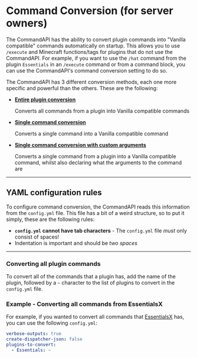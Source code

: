 # Command Conversion (for server owners)

The CommandAPI has the ability to convert plugin commands into "Vanilla compatible" commands automatically on startup. This allows you to use `/execute` and Minecraft functions/tags for plugins that do not use the CommandAPI. For example, if you want to use the `/hat` command from the plugin `Essentials` in an `/execute` command or from a command block, you can use the CommandAPI's command conversion setting to do so.

The CommandAPI has 3 different conversion methods, each one more specific and powerful than the others. These are the following:

- [**Entire plugin conversion**](#converting-all-plugin-commands)

  Converts all commands from a plugin into Vanilla compatible commands

- [**Single command conversion**](./conversionforownerssingle.md) 

  Converts a single command into a Vanilla compatible command

- [**Single command conversion with custom arguments**](./conversionforownerssingleargs.md) 

  Converts a single command from a plugin into a Vanilla compatible command, whilst also declaring what the arguments to the command are

-----

## YAML configuration rules

To configure command conversion, the CommandAPI reads this information from the `config.yml` file. This file has a bit of a weird structure, so to put it simply, these are the following rules:

- **`config.yml` cannot have tab characters** - The `config.yml` file _must_ only consist of spaces!
- Indentation is important and should be _two spaces_

-----

### Converting all plugin commands

To convert all of the commands that a plugin has, add the name of the plugin, followed by a `~` character to the list of plugins to convert in the `config.yml` file.

<div class="example">

### Example - Converting all commands from EssentialsX

For example, if you wanted to convert all commands that [EssentialsX](https://www.spigotmc.org/resources/essentialsx.9089/) has, you can use the following `config.yml`:

```yaml
verbose-outputs: true
create-dispatcher-json: false
plugins-to-convert: 
  - Essentials: ~
```

</div>